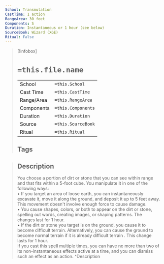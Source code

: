 ```yaml
---
School: Transmutation
CastTime: 1 action
RangeArea: 30 feet
Components: S
Duration: Instantaneous or 1 hour (see below)
SourceBook: Wizard (XGE)
Ritual: False
---
```

> [!infobox]
>
> # `=this.file.name`
> |            |                    |
> | ---------- | ------------------ |
> | School     | `=this.School`     |
> | Cast Time  | `=this.CastTime`   |
> | Range/Area | `=this.RangeArea`  |
> | Components | `=this.Components` |
> | Duration   | `=this.Duration`   |
> | Source     | `=this.SourceBook` |
> | Ritual     | `=this.Ritual`     |
>## Tags
>

> ## Description
> You choose a portion of dirt or stone that you can see within range and that fits within a 5-foot cube. You manipulate it in one of the following ways:<br> • If you target an area of loose earth, you can instantaneously excavate it, move it along the ground, and deposit it up to 5 feet away. This movement doesn't involve enough force to cause damage.<br> • You cause shapes, colors, or both to appear on the dirt or stone, spelling out words, creating images, or shaping patterns. The changes last for 1 hour.<br> • If the dirt or stone you target is on the ground, you cause it to become difficult terrain. Alternatively, you can cause the ground to become normal terrain if it is already difficult terrain . This change lasts for 1 hour.<br> If you cast this spell multiple times, you can have no more than two of its non-instantaneous effects active at a time, and you can dismiss such an effect as an action.
> ^Description